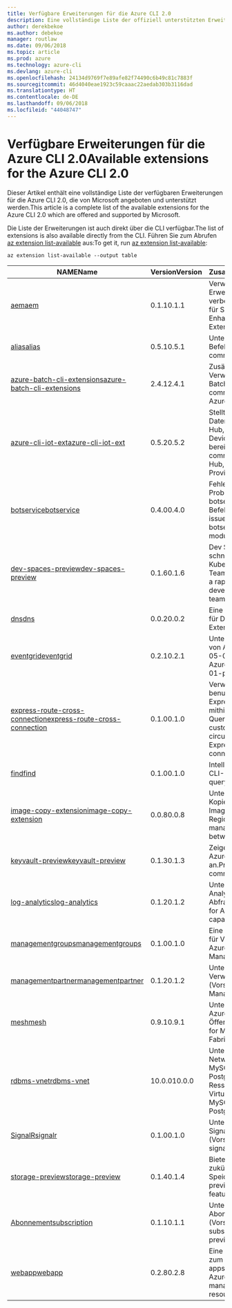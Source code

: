 ```yaml
---
title: Verfügbare Erweiterungen für die Azure CLI 2.0
description: Eine vollständige Liste der offiziell unterstützten Erweiterungen für die Azure CLI 2.0
author: derekbekoe
ms.author: debekoe
manager: routlaw
ms.date: 09/06/2018
ms.topic: article
ms.prod: azure
ms.technology: azure-cli
ms.devlang: azure-cli
ms.openlocfilehash: 24134d9769f7e89afe82f74490c6b49c81c7883f
ms.sourcegitcommit: 46d4040eae1923c59caaac22aedab303b3116dad
ms.translationtype: HT
ms.contentlocale: de-DE
ms.lasthandoff: 09/06/2018
ms.locfileid: "44048747"
---
```

# <a name="available-extensions-for-the-azure-cli-20"></a><span data-ttu-id="bc7e4-103">Verfügbare Erweiterungen für die Azure CLI 2.0</span><span class="sxs-lookup"><span data-stu-id="bc7e4-103">Available extensions for the Azure CLI 2.0</span></span>

<span data-ttu-id="bc7e4-104">Dieser Artikel enthält eine vollständige Liste der verfügbaren Erweiterungen für die Azure CLI 2.0, die von Microsoft angeboten und unterstützt werden.</span><span class="sxs-lookup"><span data-stu-id="bc7e4-104">This article is a complete list of the available extensions for the Azure CLI 2.0 which are offered and supported by Microsoft.</span></span>

<span data-ttu-id="bc7e4-105">Die Liste der Erweiterungen ist auch direkt über die CLI verfügbar.</span><span class="sxs-lookup"><span data-stu-id="bc7e4-105">The list of extensions is also available directly from the CLI.</span></span> <span data-ttu-id="bc7e4-106">Führen Sie zum Abrufen [az extension list-available](/cli/azure/extension?view=azure-cli-latest#az-extension-list-available) aus:</span><span class="sxs-lookup"><span data-stu-id="bc7e4-106">To get it, run [az extension list-available](/cli/azure/extension?view=azure-cli-latest#az-extension-list-available):</span></span>

```azurecli
az extension list-available --output table
```

| <span data-ttu-id="bc7e4-107">NAME</span><span class="sxs-lookup"><span data-stu-id="bc7e4-107">Name</span></span> | <span data-ttu-id="bc7e4-108">Version</span><span class="sxs-lookup"><span data-stu-id="bc7e4-108">Version</span></span> | <span data-ttu-id="bc7e4-109">Zusammenfassung</span><span class="sxs-lookup"><span data-stu-id="bc7e4-109">Summary</span></span> | <span data-ttu-id="bc7e4-110">Vorschau</span><span class="sxs-lookup"><span data-stu-id="bc7e4-110">Preview</span></span> |
|------|---------|---------|---------|
| [<span data-ttu-id="bc7e4-111">aem</span><span class="sxs-lookup"><span data-stu-id="bc7e4-111">aem</span></span>](https://github.com/Azure/azure-cli-extensions) | <span data-ttu-id="bc7e4-112">0.1.1</span><span class="sxs-lookup"><span data-stu-id="bc7e4-112">0.1.1</span></span> | <span data-ttu-id="bc7e4-113">Verwalten der Azure-Erweiterungen zur verbesserten Überwachung für SAP</span><span class="sxs-lookup"><span data-stu-id="bc7e4-113">Manage Azure Enhanced Monitoring Extensions for SAP</span></span> |  |
| [<span data-ttu-id="bc7e4-114">alias</span><span class="sxs-lookup"><span data-stu-id="bc7e4-114">alias</span></span>](https://github.com/Azure/azure-cli-extensions) | <span data-ttu-id="bc7e4-115">0.5.1</span><span class="sxs-lookup"><span data-stu-id="bc7e4-115">0.5.1</span></span> | <span data-ttu-id="bc7e4-116">Unterstützung für Befehlsaliase</span><span class="sxs-lookup"><span data-stu-id="bc7e4-116">Support for command aliases</span></span> | <span data-ttu-id="bc7e4-117">JA</span><span class="sxs-lookup"><span data-stu-id="bc7e4-117">Yes</span></span> |
| [<span data-ttu-id="bc7e4-118">azure-batch-cli-extensions</span><span class="sxs-lookup"><span data-stu-id="bc7e4-118">azure-batch-cli-extensions</span></span>](https://github.com/Azure/azure-batch-cli-extensions) | <span data-ttu-id="bc7e4-119">2.4.1</span><span class="sxs-lookup"><span data-stu-id="bc7e4-119">2.4.1</span></span> | <span data-ttu-id="bc7e4-120">Zusätzliche Befehle für die Verwendung des Azure Batch-Diensts</span><span class="sxs-lookup"><span data-stu-id="bc7e4-120">Additional commands for working with Azure Batch service</span></span> |  |
| [<span data-ttu-id="bc7e4-121">azure-cli-iot-ext</span><span class="sxs-lookup"><span data-stu-id="bc7e4-121">azure-cli-iot-ext</span></span>](https://github.com/azure/azure-iot-cli-extension) | <span data-ttu-id="bc7e4-122">0.5.2</span><span class="sxs-lookup"><span data-stu-id="bc7e4-122">0.5.2</span></span> | <span data-ttu-id="bc7e4-123">Stellt die Befehlsebene der Datenebene für Azure IoT Hub, IoT Edge und den IoT Device Provisioning-Dienst bereit</span><span class="sxs-lookup"><span data-stu-id="bc7e4-123">Provides the data plane command layer for Azure IoT Hub, IoT Edge and IoT Device Provisioning Service</span></span> |  |
| [<span data-ttu-id="bc7e4-124">botservice</span><span class="sxs-lookup"><span data-stu-id="bc7e4-124">botservice</span></span>](https://github.com/Azure/azure-cli-extensions) | <span data-ttu-id="bc7e4-125">0.4.0</span><span class="sxs-lookup"><span data-stu-id="bc7e4-125">0.4.0</span></span> | <span data-ttu-id="bc7e4-126">Fehlerbehebungen für Probleme im nativen botservice-CLI-Befehlsmodul.</span><span class="sxs-lookup"><span data-stu-id="bc7e4-126">Bug fixes for issues in the native botservice cli command module.</span></span> | <span data-ttu-id="bc7e4-127">JA</span><span class="sxs-lookup"><span data-stu-id="bc7e4-127">Yes</span></span> |
| [<span data-ttu-id="bc7e4-128">dev-spaces-preview</span><span class="sxs-lookup"><span data-stu-id="bc7e4-128">dev-spaces-preview</span></span>](https://github.com/Azure/azure-cli-extensions) | <span data-ttu-id="bc7e4-129">0.1.6</span><span class="sxs-lookup"><span data-stu-id="bc7e4-129">0.1.6</span></span> | <span data-ttu-id="bc7e4-130">Dev Spaces ermöglicht eine schnelle, iterative Kubernetes-Bereitstellung für Teams.</span><span class="sxs-lookup"><span data-stu-id="bc7e4-130">Dev Spaces provides a rapid, iterative Kubernetes development experience for teams.</span></span> | <span data-ttu-id="bc7e4-131">JA</span><span class="sxs-lookup"><span data-stu-id="bc7e4-131">Yes</span></span> |
| [<span data-ttu-id="bc7e4-132">dns</span><span class="sxs-lookup"><span data-stu-id="bc7e4-132">dns</span></span>](https://github.com/Azure/azure-cli-extensions) | <span data-ttu-id="bc7e4-133">0.0.2</span><span class="sxs-lookup"><span data-stu-id="bc7e4-133">0.0.2</span></span> | <span data-ttu-id="bc7e4-134">Eine Azure CLI-Erweiterung für DNS-Zonen</span><span class="sxs-lookup"><span data-stu-id="bc7e4-134">An Azure CLI Extension for DNS zones</span></span> |  |
| [<span data-ttu-id="bc7e4-135">eventgrid</span><span class="sxs-lookup"><span data-stu-id="bc7e4-135">eventgrid</span></span>](https://github.com/Azure/azure-cli-extensions) | <span data-ttu-id="bc7e4-136">0.2.1</span><span class="sxs-lookup"><span data-stu-id="bc7e4-136">0.2.1</span></span> | <span data-ttu-id="bc7e4-137">Unterstützung für Features von Azure EventGrid 2018-05-01-preview</span><span class="sxs-lookup"><span data-stu-id="bc7e4-137">Support for Azure EventGrid 2018-05-01-preview features</span></span> | <span data-ttu-id="bc7e4-138">JA</span><span class="sxs-lookup"><span data-stu-id="bc7e4-138">Yes</span></span> |
| [<span data-ttu-id="bc7e4-139">express-route-cross-connection</span><span class="sxs-lookup"><span data-stu-id="bc7e4-139">express-route-cross-connection</span></span>](https://github.com/Azure/azure-cli-extensions/tree/master/src/express-route-cross-connection) | <span data-ttu-id="bc7e4-140">0.1.0</span><span class="sxs-lookup"><span data-stu-id="bc7e4-140">0.1.0</span></span> | <span data-ttu-id="bc7e4-141">Verwalten von benutzerdefinierten ExpressRoute-Verbindungen mithilfe einer ExpressRoute-Querverbindung</span><span class="sxs-lookup"><span data-stu-id="bc7e4-141">Manage customer ExpressRoute circuits using an ExpressRoute cross-connection.</span></span> |  |
| [<span data-ttu-id="bc7e4-142">find</span><span class="sxs-lookup"><span data-stu-id="bc7e4-142">find</span></span>](https://github.com/Azure/azure-cli-extensions/tree/master/src/find) | <span data-ttu-id="bc7e4-143">0.1.0</span><span class="sxs-lookup"><span data-stu-id="bc7e4-143">0.1.0</span></span> | <span data-ttu-id="bc7e4-144">Intelligentes Abfragen von CLI-Informationen</span><span class="sxs-lookup"><span data-stu-id="bc7e4-144">Intelligent querying for CLI information.</span></span> | <span data-ttu-id="bc7e4-145">JA</span><span class="sxs-lookup"><span data-stu-id="bc7e4-145">Yes</span></span> |
| [<span data-ttu-id="bc7e4-146">image-copy-extension</span><span class="sxs-lookup"><span data-stu-id="bc7e4-146">image-copy-extension</span></span>](https://github.com/Azure/azure-cli-extensions) | <span data-ttu-id="bc7e4-147">0.0.8</span><span class="sxs-lookup"><span data-stu-id="bc7e4-147">0.0.8</span></span> | <span data-ttu-id="bc7e4-148">Unterstützung für das Kopieren verwalteter VM-Images zwischen Regionen</span><span class="sxs-lookup"><span data-stu-id="bc7e4-148">Support for copying managed vm images between regions</span></span> |  |
| [<span data-ttu-id="bc7e4-149">keyvault-preview</span><span class="sxs-lookup"><span data-stu-id="bc7e4-149">keyvault-preview</span></span>](https://github.com/Azure/azure-keyvault-cli-extension) | <span data-ttu-id="bc7e4-150">0.1.3</span><span class="sxs-lookup"><span data-stu-id="bc7e4-150">0.1.3</span></span> | <span data-ttu-id="bc7e4-151">Zeigen Sie eine Vorschau der Azure Key Vault-Befehle an.</span><span class="sxs-lookup"><span data-stu-id="bc7e4-151">Preview Azure Key Vault commands.</span></span> | <span data-ttu-id="bc7e4-152">JA</span><span class="sxs-lookup"><span data-stu-id="bc7e4-152">Yes</span></span> |
| [<span data-ttu-id="bc7e4-153">log-analytics</span><span class="sxs-lookup"><span data-stu-id="bc7e4-153">log-analytics</span></span>](https://github.com/Azure/azure-cli-extensions/tree/master/src/log-analytics) | <span data-ttu-id="bc7e4-154">0.1.2</span><span class="sxs-lookup"><span data-stu-id="bc7e4-154">0.1.2</span></span> | <span data-ttu-id="bc7e4-155">Unterstützung für Azure Log Analytics-Abfragefunktionen</span><span class="sxs-lookup"><span data-stu-id="bc7e4-155">Support for Azure Log Analytics query capabilities.</span></span> | <span data-ttu-id="bc7e4-156">JA</span><span class="sxs-lookup"><span data-stu-id="bc7e4-156">Yes</span></span> |
| [<span data-ttu-id="bc7e4-157">managementgroups</span><span class="sxs-lookup"><span data-stu-id="bc7e4-157">managementgroups</span></span>](https://github.com/Azure/azure-cli-extensions) | <span data-ttu-id="bc7e4-158">0.1.0</span><span class="sxs-lookup"><span data-stu-id="bc7e4-158">0.1.0</span></span> | <span data-ttu-id="bc7e4-159">Eine Azure CLI-Erweiterung für Verwaltungsgruppen</span><span class="sxs-lookup"><span data-stu-id="bc7e4-159">An Azure CLI Extension for Management Groups</span></span> |  |
| [<span data-ttu-id="bc7e4-160">managementpartner</span><span class="sxs-lookup"><span data-stu-id="bc7e4-160">managementpartner</span></span>](https://github.com/Azure/azure-cli-extensions) | <span data-ttu-id="bc7e4-161">0.1.2</span><span class="sxs-lookup"><span data-stu-id="bc7e4-161">0.1.2</span></span> | <span data-ttu-id="bc7e4-162">Unterstützung für Verwaltungspartner (Vorschauversion)</span><span class="sxs-lookup"><span data-stu-id="bc7e4-162">Support for Management Partner preview</span></span> |  |
| [<span data-ttu-id="bc7e4-163">mesh</span><span class="sxs-lookup"><span data-stu-id="bc7e4-163">mesh</span></span>](https://github.com/Azure/azure-cli-extensions) | <span data-ttu-id="bc7e4-164">0.9.1</span><span class="sxs-lookup"><span data-stu-id="bc7e4-164">0.9.1</span></span> | <span data-ttu-id="bc7e4-165">Unterstützung für Microsoft Azure Service Fabric Mesh: Öffentliche Vorschau</span><span class="sxs-lookup"><span data-stu-id="bc7e4-165">Support for Microsoft Azure Service Fabric Mesh - Public Preview</span></span> | <span data-ttu-id="bc7e4-166">JA</span><span class="sxs-lookup"><span data-stu-id="bc7e4-166">Yes</span></span> |
| [<span data-ttu-id="bc7e4-167">rdbms-vnet</span><span class="sxs-lookup"><span data-stu-id="bc7e4-167">rdbms-vnet</span></span>](https://github.com/Azure/azure-cli-extensions) | <span data-ttu-id="bc7e4-168">10.0.0</span><span class="sxs-lookup"><span data-stu-id="bc7e4-168">10.0.0</span></span> | <span data-ttu-id="bc7e4-169">Unterstützung für Virtual Network-Regeln in Azure MySQL- und Azure PostgreSQL-Ressourcen</span><span class="sxs-lookup"><span data-stu-id="bc7e4-169">Support for Virtual Network rules in Azure MySQL and Azure PostgreSQL resources</span></span> |  |
| [<span data-ttu-id="bc7e4-170">SignalR</span><span class="sxs-lookup"><span data-stu-id="bc7e4-170">signalr</span></span>](https://github.com/Azure/azure-cli-extensions) | <span data-ttu-id="bc7e4-171">0.1.0</span><span class="sxs-lookup"><span data-stu-id="bc7e4-171">0.1.0</span></span> | <span data-ttu-id="bc7e4-172">Unterstützung für die SignalR-Verwaltung (Vorschauversion)</span><span class="sxs-lookup"><span data-stu-id="bc7e4-172">Support for signalr management preview.</span></span> | <span data-ttu-id="bc7e4-173">JA</span><span class="sxs-lookup"><span data-stu-id="bc7e4-173">Yes</span></span> |
| [<span data-ttu-id="bc7e4-174">storage-preview</span><span class="sxs-lookup"><span data-stu-id="bc7e4-174">storage-preview</span></span>](https://github.com/Azure/azure-cli-extensions/tree/master/src/storage-preview) | <span data-ttu-id="bc7e4-175">0.1.4</span><span class="sxs-lookup"><span data-stu-id="bc7e4-175">0.1.4</span></span> | <span data-ttu-id="bc7e4-176">Bietet eine Vorschau für zukünftige Speicherfeatures.</span><span class="sxs-lookup"><span data-stu-id="bc7e4-176">Provides a preview for upcoming storage features.</span></span> | <span data-ttu-id="bc7e4-177">JA</span><span class="sxs-lookup"><span data-stu-id="bc7e4-177">Yes</span></span> |
| [<span data-ttu-id="bc7e4-178">Abonnement</span><span class="sxs-lookup"><span data-stu-id="bc7e4-178">subscription</span></span>](https://github.com/Azure/azure-cli-extensions) | <span data-ttu-id="bc7e4-179">0.1.1</span><span class="sxs-lookup"><span data-stu-id="bc7e4-179">0.1.1</span></span> | <span data-ttu-id="bc7e4-180">Unterstützung für die Abonnementverwaltung (Vorschauversion)</span><span class="sxs-lookup"><span data-stu-id="bc7e4-180">Support for subscription management preview.</span></span> |  |
| [<span data-ttu-id="bc7e4-181">webapp</span><span class="sxs-lookup"><span data-stu-id="bc7e4-181">webapp</span></span>](https://github.com/Azure/azure-cli-extensions) | <span data-ttu-id="bc7e4-182">0.2.8</span><span class="sxs-lookup"><span data-stu-id="bc7e4-182">0.2.8</span></span> | <span data-ttu-id="bc7e4-183">Eine Azure CLI-Erweiterung zum Verwalten von appservice-Ressourcen</span><span class="sxs-lookup"><span data-stu-id="bc7e4-183">An Azure CLI Extension to manage appservice resources</span></span> | <span data-ttu-id="bc7e4-184">JA</span><span class="sxs-lookup"><span data-stu-id="bc7e4-184">Yes</span></span> |
